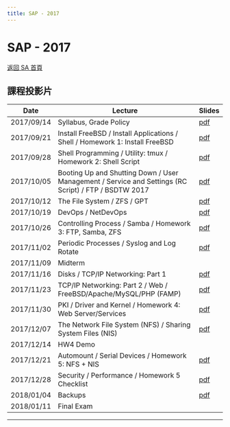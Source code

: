 ```yaml
---
title: SAP - 2017
---
```


# SAP - 2017

[返回 SA 首頁](/sa/)

## 課程投影片

| Date | Lecture | Slides |
|---|---|---|
| 2017/09/14 | Syllabus, Grade Policy | [pdf](https://people.cs.nycu.edu.tw/~wangth/course/sysadm2017/) |
| 2017/09/21 | Install FreeBSD / Install Applications / Shell / Homework 1: Install FreeBSD | [pdf](https://people.cs.nycu.edu.tw/~wangth/course/sysadm2017/) |
| 2017/09/28 | Shell Programming / Utility: tmux / Homework 2: Shell Script | [pdf](https://people.cs.nycu.edu.tw/~wangth/course/sysadm2017/) |
| 2017/10/05 | Booting Up and Shutting Down / User Management / Service and Settings (RC Script) / FTP / BSDTW 2017 | [pdf](https://people.cs.nycu.edu.tw/~wangth/course/sysadm2017/) |
| 2017/10/12 | The File System / ZFS / GPT | [pdf](https://people.cs.nycu.edu.tw/~wangth/course/sysadm2017/) |
| 2017/10/19 | DevOps / NetDevOps | [pdf](https://people.cs.nycu.edu.tw/~wangth/course/sysadm2017/) |
| 2017/10/26 | Controlling Process / Samba / Homework 3: FTP, Samba, ZFS | [pdf](https://people.cs.nycu.edu.tw/~wangth/course/sysadm2017/) |
| 2017/11/02 | Periodic Processes / Syslog and Log Rotate | [pdf](https://people.cs.nycu.edu.tw/~wangth/course/sysadm2017/) |
| 2017/11/09 | Midterm |  |
| 2017/11/16 | Disks / TCP/IP Networking: Part 1 | [pdf](https://people.cs.nycu.edu.tw/~wangth/course/sysadm2017/) |
| 2017/11/23 | TCP/IP Networking: Part 2 / Web / FreeBSD/Apache/MySQL/PHP (FAMP) | [pdf](https://people.cs.nycu.edu.tw/~wangth/course/sysadm2017/) |
| 2017/11/30 | PKI / Driver and Kernel / Homework 4: Web Server/Services | [pdf](https://people.cs.nycu.edu.tw/~wangth/course/sysadm2017/) |
| 2017/12/07 | The Network File System (NFS) / Sharing System Files (NIS) | [pdf](https://people.cs.nycu.edu.tw/~wangth/course/sysadm2017/) |
| 2017/12/14 | HW4 Demo |  |
| 2017/12/21 | Automount / Serial Devices / Homework 5: NFS + NIS | [pdf](https://people.cs.nycu.edu.tw/~wangth/course/sysadm2017/) |
| 2017/12/28 | Security / Performance / Homework 5 Checklist | [pdf](https://people.cs.nycu.edu.tw/~wangth/course/sysadm2017/) |
| 2018/01/04 | Backups | [pdf](https://people.cs.nycu.edu.tw/~wangth/course/sysadm2017/) |
| 2018/01/11 | Final Exam |  |

---
